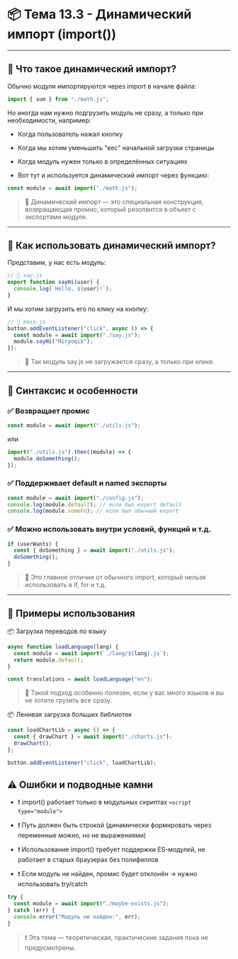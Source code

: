 # 📦 Тема 13.3 - Динамический импорт (import())

---

## 🔹 Что такое динамический импорт?

Обычно модули импортируются через import в начале файла:

```javascript
import { sum } from "./math.js";
```

Но иногда нам нужно подгрузить модуль не сразу, а только при необходимости, например:

- Когда пользователь нажал кнопку

- Когда мы хотим уменьшить "вес" начальной загрузки страницы

- Когда модуль нужен только в определённых ситуациях

- Вот тут и используется динамический импорт через функцию:

```javascript
const module = await import("./math.js");
```

> 📌 Динамический импорт — это специальная конструкция, возвращающая промис, который резолвится в объект с экспортами модуля.

---

## 🔹 Как использовать динамический импорт?

Представим, у нас есть модуль:

```javascript
// 📄 say.js
export function sayHi(user) {
  console.log(`Hello, ${user}!`);
}
```

И мы хотим загрузить его по клику на кнопку:

```javascript
// 📄 main.js
button.addEventListener("click", async () => {
  const module = await import("./say.js");
  module.sayHi("Miryoqib");
});
```

> 📌 Так модуль say.js не загружается сразу, а только при клике.

---

## 🔹 Синтаксис и особенности

### ✅ Возвращает промис

```javascript
const module = await import("./utils.js");
```

или

```javascript
import("./utils.js").then((module) => {
  module.doSomething();
});
```

### ✅ Поддерживает default и named экспорты

```javascript
const module = await import("./config.js");
console.log(module.default); // если был export default
console.log(module.someFn); // если был обычный export
```

### ✅ Можно использовать внутри условий, функций и т.д.

```javascript
if (userWants) {
  const { doSomething } = await import("./utils.js");
  doSomething();
}
```

> 📌 Это главное отличие от обычного import, который нельзя использовать в if, for и т.д.

---

## 🔹 Примеры использования

📦 Загрузка переводов по языку

```javascript
async function loadLanguage(lang) {
  const module = await import(`./lang/${lang}.js`);
  return module.default;
}

const translations = await loadLanguage("en");
```

> 📌 Такой подход особенно полезен, если у вас много языков и вы не хотите грузить все сразу.

📦 Ленивая загрузка больших библиотек

```javascript
const loadChartLib = async () => {
  const { drawChart } = await import("./charts.js");
  drawChart();
};

button.addEventListener("click", loadChartLib);
```

## ⚠️ Ошибки и подводные камни

- ❗ import() работает только в модульных скриптах `<script type="module">`

- ❗ Путь должен быть строкой (динамически формировать через переменные можно, но не выражениями)

- ❗ Использование import() требует поддержки ES-модулей, не работает в старых браузерах без полифиллов

- ❗ Если модуль не найден, промис будет отклонён → нужно использовать try/catch

```javascript
try {
  const module = await import("./maybe-exists.js");
} catch (err) {
  console.error("Модуль не найден:", err);
}
```

> ❗ Эта тема — теоретическая, практические задания пока не предусмотрены.
